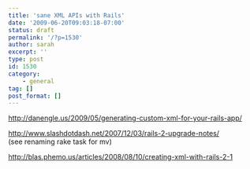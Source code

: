 ```yaml
---
title: 'sane XML APIs with Rails'
date: '2009-06-20T09:03:18-07:00'
status: draft
permalink: '/?p=1530'
author: sarah
excerpt: ''
type: post
id: 1530
category:
    - general
tag: []
post_format: []
---
```

http://danengle.us/2009/05/generating-custom-xml-for-your-rails-app/

http://www.slashdotdash.net/2007/12/03/rails-2-upgrade-notes/  
 (see renaming rake task for mv)

http://blas.phemo.us/articles/2008/08/10/creating-xml-with-rails-2-1